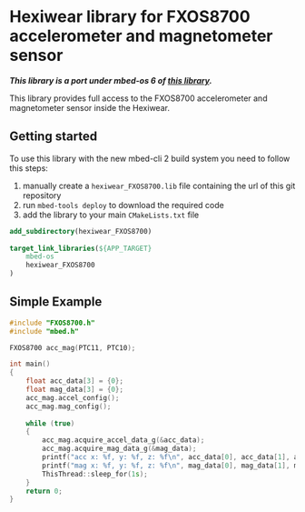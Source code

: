 # Hexiwear library for FXOS8700 accelerometer and magnetometer sensor

***This library is a port under mbed-os 6 of [this library](https://os.mbed.com/users/AswinSivakumar/code/FXOS8700/).***

This library provides full access to the FXOS8700 accelerometer and magnetometer sensor inside the Hexiwear.

## Getting started

To use this library with the new mbed-cli 2 build system you need to follow this steps:

1. manually create a `hexiwear_FXOS8700.lib` file containing the url of this git repository
2. run `mbed-tools deploy` to download the required code
3. add the library to your main `CMakeLists.txt` file

```cmake
add_subdirectory(hexiwear_FXOS8700)
 
target_link_libraries(${APP_TARGET} 
    mbed-os 
    hexiwear_FXOS8700
)
```

## Simple Example

```c++
#include "FXOS8700.h"
#include "mbed.h"

FXOS8700 acc_mag(PTC11, PTC10);

int main()
{
    float acc_data[3] = {0};
    float mag_data[3] = {0};
    acc_mag.accel_config();
    acc_mag.mag_config();
    
    while (true)
    {
        acc_mag.acquire_accel_data_g(&acc_data);
        acc_mag.acquire_mag_data_g(&mag_data);
        printf("acc x: %f, y: %f, z: %f\n", acc_data[0], acc_data[1], acc_data[2]);
        printf("mag x: %f, y: %f, z: %f\n", mag_data[0], mag_data[1], mag_data[2]);
        ThisThread::sleep_for(1s);
    }
    return 0;
}
```